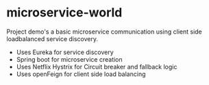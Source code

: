 # microservice-world
Project demo's a basic microservice communication using client side loadbalanced service discovery.

- Uses Eureka for service discovery
- Spring boot for microservice creation
- Uses Netflix Hystrix for Circuit breaker and fallback logic
- Uses openFeign for client side load balancing
